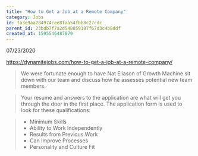 ```yaml
---
title: "How to Get a Job at a Remote Company"
category: Jobs
id: fa3e9aa284974cee8faa54fbb8c27cdc
parent_id: 23bdb7f7a2d548859187f67d3c4b8ddf
created_at: 1595546487879
---
```


07/23/2020

https://dynamitejobs.com/how-to-get-a-job-at-a-remote-company/

> We were fortunate enough to have Nat Eliason of Growth Machine sit down with our team and discuss how he assesses potential new team members. 

> Your resume and answers to the application are what will get you through the door in the first place.
The application form is used to look for these qualifications:

> * Minimum Skills 
> * Ability to Work Independently
> * Results from Previous Work
> * Can Improve Processes
> * Personality and Culture Fit

    